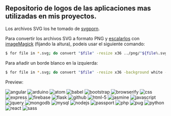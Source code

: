 ## Repositorio de logos de las aplicaciones mas utilizadas en mis proyectos.

Los archivos SVG los he tomado de [svgporn][svgporn-link].

Para convertir los archivos SVG a formato PNG y [escalarlos][howtogeek-link] con [imageMagick][imagemagick-link] (fijando la altura), podeis usar el siguiente comando:

```bash
$ for file in *.svg; do convert "$file" -resize x36 ../png/"${file%.svg}.png"; done
```

Para añadir un borde blanco en la izquierda:

```bash
$ for file in *.svg; do convert "$file" -resize x36 -background white -splice 5x0 ../png-2/"${file%.svg}.png"; done
```

Preview:

![angular](https://mtzfactory.github.io/logos/png-2/angular.png)
![arduino](https://mtzfactory.github.io/logos/png-2/arduino.png)
![atom](https://mtzfactory.github.io/logos/png-2/atom.png)
![babel](https://mtzfactory.github.io/logos/png-2/babel.png)
![bootstrap](https://mtzfactory.github.io/logos/png-2/bootstrap.png)
![browserify](https://mtzfactory.github.io/logos/png-2/browserify.png)
![css](https://mtzfactory.github.io/logos/png-2/css-3.png)
![express](https://mtzfactory.github.io/logos/png-2/express.png)
![firebase](https://mtzfactory.github.io/logos/png-2/firebase.png)
![flask](https://mtzfactory.github.io/logos/png-2/flask.png)
![github](https://mtzfactory.github.io/logos/png-2/github.png)
![html-5](https://mtzfactory.github.io/logos/png-2/html-5.png)
![jasmine](https://mtzfactory.github.io/logos/png-2/jasmine.png)
![javascript](https://mtzfactory.github.io/logos/png-2/javascript.png)
![jquery](https://mtzfactory.github.io/logos/png-2/jquery.png)
![mongodb](https://mtzfactory.github.io/logos/png-2/mongodb.png)
![mysql](https://mtzfactory.github.io/logos/png-2/mysql.png)
![nodejs](https://mtzfactory.github.io/logos/png-2/nodejs.png)
![passport](https://mtzfactory.github.io/logos/png-2/passport.png)
![php](https://mtzfactory.github.io/logos/png-2/php.png)
![pug](https://mtzfactory.github.io/logos/png-2/pug.png)
![python](https://mtzfactory.github.io/logos/png-2/python.png)
![react](https://mtzfactory.github.io/logos/png-2/react.png)
![sass](https://mtzfactory.github.io/logos/png-2/sass.png)

[svgporn-link]: https://svgporn.com

[howtogeek-link]: https://www.howtogeek.com/109369/how-to-quickly-resize-convert-modify-images-from-the-linux-terminal/

[imagemagick-link]: http://www.imagemagick.org/script/index.php